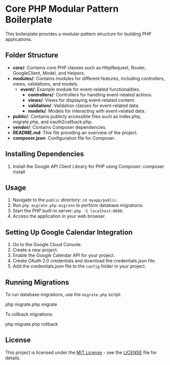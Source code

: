 # Core PHP Modular Pattern Boilerplate

This boilerplate provides a modular pattern structure for building PHP applications.

## Folder Structure

- **core/**: Contains core PHP classes such as HttpRequest, Router, GoogleClient, Model, and Helpers.
- **modules/**: Contains modules for different features, including controllers, views, validations, and models.
  - **event/**: Example module for event-related functionalities.
    - **controllers/**: Controllers for handling event-related actions.
    - **views/**: Views for displaying event-related content.
    - **validation/**: Validation classes for event-related data.
    - **models/**: Models for interacting with event-related data.
- **public/**: Contains publicly accessible files such as index.php, migrate.php, and oauth2callback.php.
- **vendor/**: Contains Composer dependencies.
- **README.md**: This file providing an overview of the project.
- **composer.json**: Configuration file for Composer.

## Installing Dependencies

1. Install the Google API Client Library for PHP using Composer:
composer install

## Usage

1. Navigate to the `public` directory: `cd myapp/public`.
2. Run `php migrate.php migrate` to perform database migrations.
3. Start the PHP built-in server: `php -S localhost:8000`.
4. Access the application in your web browser.

## Setting Up Google Calendar Integration

1. Go to the Google Cloud Console.
2. Create a new project.
3. Enable the Google Calendar API for your project.
4. Create OAuth 2.0 credentials and download the credentials.json file.
5. Add the credentials.json file to the `config` folder in your project.



## Running Migrations

To run database migrations, use the `migrate.php` script:

php migrate.php migrate

To rollback migrations:

php migrate.php rollback


## License

This project is licensed under the [MIT License](https://opensource.org/licenses/MIT) - see the [LICENSE](LICENSE) file for details.

